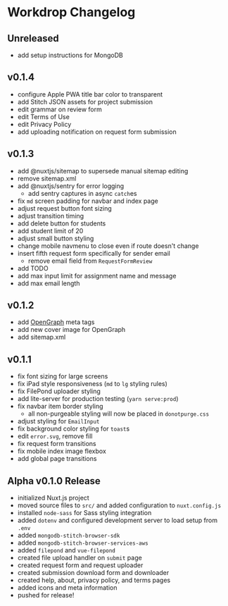 # Workdrop Changelog

## Unreleased

- add setup instructions for MongoDB

## v0.1.4

- configure Apple PWA title bar color to transparent
- add Stitch JSON assets for project submission
- edit grammar on review form
- edit Terms of Use
- edit Privacy Policy
- add uploading notification on request form submission

## v0.1.3

- add @nuxtjs/sitemap to supersede manual sitemap editing
- remove sitemap.xml
- add @nuxtjs/sentry for error logging
  - add sentry captures in async `catch`es
- fix `md` screen padding for navbar and index page
- adjust request button font sizing
- adjust transition timing
- add delete button for students
- add student limit of 20
- adjust small button styling
- change mobile navmenu to close even if route doesn't change
- insert fifth request form specifically for sender email
  - remove email field from `RequestFormReview`
- add TODO
- add max input limit for assignment name and message
- add max email length

## v0.1.2

- add [OpenGraph](https://ogp.me/) meta tags
- add new cover image for OpenGraph
- add sitemap.xml

## v0.1.1

- fix font sizing for large screens
- fix iPad style responsiveness (`md` to `lg` styling rules)
- fix FilePond uploader styling
- add lite-server for production testing (`yarn serve:prod`)
- fix navbar item border styling
  - all non-purgeable styling will now be placed in `donotpurge.css`
- adjust styling for `EmailInput`
- fix background color styling for `toast`s
- edit `error.svg`, remove fill
- fix request form transitions
- fix mobile index image flexbox
- add global page transitions

## Alpha v0.1.0 Release

- initialized Nuxt.js project
- moved source files to `src/` and added configuration to `nuxt.config.js`
- installed `node-sass` for Sass styling integration
- added `dotenv` and configured development server to load setup from `.env`
- added `mongodb-stitch-browser-sdk`
- added `mongodb-stitch-browser-services-aws`
- added `filepond` and `vue-filepond`
- created file upload handler on `submit` page
- created request form and request uploader
- created submission download form and downloader
- created help, about, privacy policy, and terms pages
- added icons and meta information
- pushed for release!
